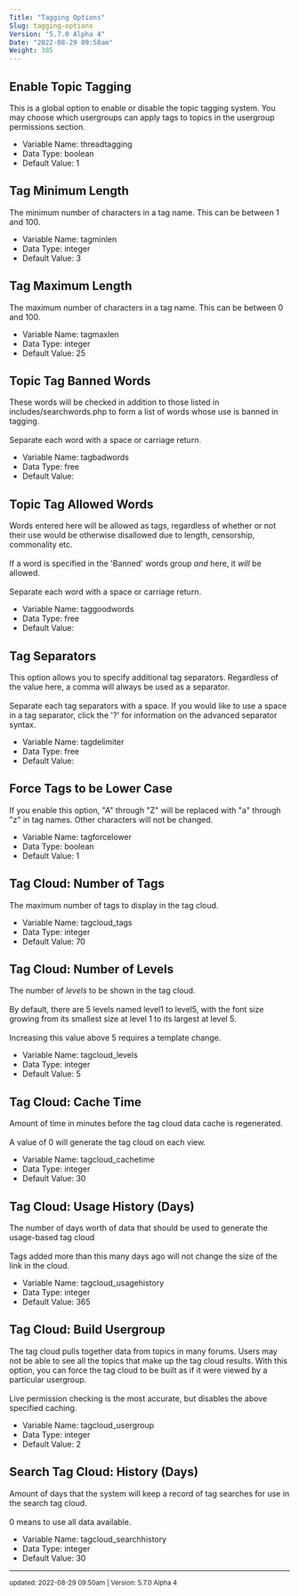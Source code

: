 ```yaml
---
Title: "Tagging Options"
Slug: tagging-options
Version: "5.7.0 Alpha 4"
Date: "2022-08-29 09:50am"
Weight: 385
---
```



## Enable Topic Tagging

This is a global option to enable or disable the topic tagging system. You may choose which usergroups can apply tags to topics in the usergroup permissions section.




- Variable Name: threadtagging
- Data Type: boolean
- Default Value: 1

## Tag Minimum Length

The minimum number of characters in a tag name. This can be between 1 and 100.




- Variable Name: tagminlen
- Data Type: integer
- Default Value: 3

## Tag Maximum Length

The maximum number of characters in a tag name. This can be between 0 and 100.




- Variable Name: tagmaxlen
- Data Type: integer
- Default Value: 25

## Topic Tag Banned Words

These words will be checked in addition to those listed in includes/searchwords.php to form a list of words whose use is banned in tagging.<br />
<br />
Separate each word with a space or carriage return.




- Variable Name: tagbadwords
- Data Type: free
- Default Value: 

## Topic Tag Allowed Words

Words entered here will be allowed as tags, regardless of whether or not their use would be otherwise disallowed due to length, censorship, commonality etc.<br />
<br />
If a word is specified in the 'Banned' words group <em>and</em> here, it <em>will</em> be allowed.<br />
<br />
Separate each word with a space or carriage return.




- Variable Name: taggoodwords
- Data Type: free
- Default Value: 

## Tag Separators

This option allows you to specify additional tag separators. Regardless of the value here, a comma will always be used as a separator.<br />
<br />
Separate each tag separators with a space. If you would like to use a space in a tag separator, click the '?' for information on the advanced separator syntax. 




- Variable Name: tagdelimiter
- Data Type: free
- Default Value: 

## Force Tags to be Lower Case

If you enable this option, "A" through "Z" will be replaced with "a" through "z" in tag names. Other characters will not be changed.




- Variable Name: tagforcelower
- Data Type: boolean
- Default Value: 1

## Tag Cloud: Number of Tags

The maximum number of tags to display in the tag cloud.




- Variable Name: tagcloud_tags
- Data Type: integer
- Default Value: 70

## Tag Cloud: Number of Levels

The number of <em>levels</em> to be shown in the tag cloud.<br />
<br />
By default, there are 5 levels named level1 to level5, with the font size growing from its smallest size at level 1 to its largest at level 5.<br />
<br />
Increasing this value above 5 requires a template change.




- Variable Name: tagcloud_levels
- Data Type: integer
- Default Value: 5

## Tag Cloud: Cache Time

Amount of time in minutes before the tag cloud data cache is regenerated.<br />
<br />
A value of 0 will generate the tag cloud on each view.




- Variable Name: tagcloud_cachetime
- Data Type: integer
- Default Value: 30

## Tag Cloud: Usage History (Days)

The number of days worth of data that should be used to generate the usage-based tag cloud<br />
<br />
Tags added more than this many days ago will not change the size of the link in the cloud.




- Variable Name: tagcloud_usagehistory
- Data Type: integer
- Default Value: 365

## Tag Cloud: Build Usergroup

The tag cloud pulls together data from topics in many forums. Users may not be able to see all the topics that make up the tag cloud results. With this option, you can force the tag cloud to be built as if it were viewed by a particular usergroup.<br />
<br />
Live permission checking is the most accurate, but disables the above specified caching.




- Variable Name: tagcloud_usergroup
- Data Type: integer
- Default Value: 2

## Search Tag Cloud: History (Days)

Amount of days that the system will keep a record of tag searches for use in the search tag cloud.<br />
<br />
0 means to use all data available.




- Variable Name: tagcloud_searchhistory
- Data Type: integer
- Default Value: 30


<hr>
<small>
updated: 2022-08-29 09:50am | Version: 5.7.0 Alpha 4
</small>